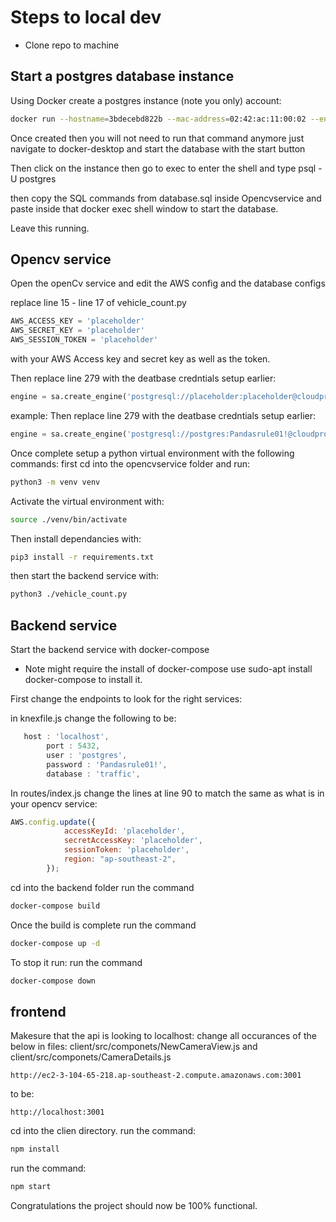 # Steps to local dev
- Clone repo to machine

## Start a postgres database instance 

Using Docker create a postgres instance (note you only) account: 
```bash
docker run --hostname=3bdecebd822b --mac-address=02:42:ac:11:00:02 --env=POSTGRES_PASSWORD=Pandasrule01! --env=PATH=/usr/local/sbin:/usr/local/bin:/usr/sbin:/usr/bin:/sbin:/bin:/usr/lib/postgresql/16/bin --env=GOSU_VERSION=1.16 --env=LANG=en_US.utf8 --env=PG_MAJOR=16 --env=PG_VERSION=16.0-1.pgdg120+1 --env=PGDATA=/var/lib/postgresql/data --volume=/var/lib/postgresql/data -p 5432:5432 --restart=no --runtime=runc -d postgres
```

Once created then you will not need to run that command anymore just navigate to docker-desktop and start the database with the start button 

Then click on the instance then go to exec to enter the shell and type psql -U postgres

then copy the SQL commands from database.sql inside Opencvservice and paste inside that docker exec shell window to start the database. 

Leave this running. 

## Opencv service 
Open the openCv service and edit the AWS config and the database configs 

replace line 15 - line 17 of vehicle_count.py
```python
AWS_ACCESS_KEY = 'placeholder'
AWS_SECRET_KEY = 'placeholder'
AWS_SESSION_TOKEN = 'placeholder'
```
with your AWS Access key and secret key as well as the token. 

Then replace line 279 with the deatbase credntials setup earlier: 
```python
engine = sa.create_engine('postgresql://placeholder:placeholder@cloudproject-team42.ce2haupt2cta.ap-southeast-2.rds.amazonaws.com:5432/traffic')
```
example: 
Then replace line 279 with the deatbase credntials setup earlier: 
```python
engine = sa.create_engine('postgresql://postgres:Pandasrule01!@cloudproject-team42.ce2haupt2cta.ap-southeast-2.rds.amazonaws.com:5432/traffic')
```

Once complete setup a python virtual environment with the following commands: 
first cd into the opencvservice folder and run: 
```bash 
python3 -m venv venv
```
Activate the virtual environment with: 
```bash
source ./venv/bin/activate
```
Then install dependancies with: 
```bash
pip3 install -r requirements.txt
```
then start the backend service with: 
```bash 
python3 ./vehicle_count.py
```

## Backend service

Start the backend service with docker-compose 
- Note might require the install of docker-compose use sudo-apt install docker-compose to install it. 

First change the endpoints to look for the right services: 

in knexfile.js change the following to be: 
```javascript 
   host : 'localhost',
        port : 5432,
        user : 'postgres',
        password : 'Pandasrule01!',
        database : 'traffic',
```

In routes/index.js change the lines at line 90 to match the same as what is in your opencv service:
```javascript 
AWS.config.update({
            accessKeyId: 'placeholder',
            secretAccessKey: 'placeholder',
            sessionToken: 'placeholder',
            region: "ap-southeast-2",
        });
```

cd into the backend folder
run the command 
```bash
docker-compose build
```
Once the build is complete run the command 
```bash
docker-compose up -d
```
To stop it run: 
run the command 
```bash
docker-compose down
```

## frontend 

Makesure that the api is looking to localhost: 
change all occurances of the below in files: client/src/componets/NewCameraView.js and client/src/componets/CameraDetails.js 
```
http://ec2-3-104-65-218.ap-southeast-2.compute.amazonaws.com:3001
``` 
to be: 
```
http://localhost:3001
```

cd into the clien directory. 
run the command: 
```bash
npm install 
```
run the command: 
```bash
npm start
```

Congratulations the project should now be 100% functional. 